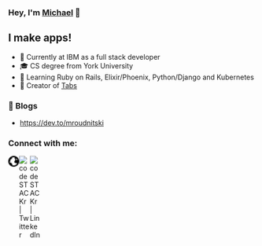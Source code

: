 ### Hey, I'm [Michael](https://www.mroudnitski.com/) 👋

## I make apps!
- 💼 Currently at IBM as a full stack developer
- 🎓 CS degree from York University
- 🌱 Learning Ruby on Rails, Elixir/Phoenix, Python/Django and Kubernetes
- 📱 Creator of [Tabs](https://www.tabsapp.co/)

### 📕 Blogs
- https://dev.to/mroudnitski

### Connect with me:
[<img align="left" alt="codeSTACKr.com" width="22px" src="https://raw.githubusercontent.com/iconic/open-iconic/master/svg/globe.svg" />](https://www.mroudnitski.com/)
[<img align="left" alt="codeSTACKr | Twitter" width="22px" src="https://cdn.jsdelivr.net/npm/simple-icons@v3/icons/twitter.svg" />](https://twitter.com/mroudnitski)
[<img align="left" alt="codeSTACKr | LinkedIn" width="22px" src="https://cdn.jsdelivr.net/npm/simple-icons@v3/icons/linkedin.svg" />](https://www.linkedin.com/in/michael-roudnitski/)

<br />
<br />
